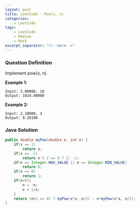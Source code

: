 ```yaml
---
layout: post
title: LeetCode - Pow(x, n)
categories:
    - LeetCode
tags:
    - LeetCode
    - Medium
    - Math
excerpt_separator: "<!--more-->"
---
```


### Question Definition

Implement pow(x, n).
<!--more-->

**Example 1:**
```
Input: 2.00000, 10
Output: 1024.00000
```
**Example 2:**
```
Input: 2.10000, 3
Output: 9.26100
```
### Java Solution
```java
public double myPow(double x, int n) {
    if(x == 1)
        return x;
    if(x == -1)
        return n % 2 == 0 ? 1: -1;
    if(n == Integer.MAX_VALUE || n == Integer.MIN_VALUE)
        return 0;
    if(n == 0)
        return 1;
    if(n<0){
        n = -n;
        x = 1/x;
    }
    return (n%2 == 0) ? myPow(x*x, n/2) : x*myPow(x*x, n/2);
}
```